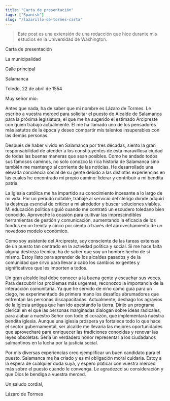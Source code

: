 ```yaml
---
title: "Carta de presentación"
tags: ["Spanish"]
slug: "/lazarillo-de-tormes-carta"
---
```


> Este post es una extensión de una redacción que hice durante mis estudios en la Universidad de Washington.


Carta de presentación

La municipalidad

Calle principal

Salamanca

Toledo, 22 de abril de 1554

Muy señor mío:

Antes que nada, ha de saber que mi nombre es Lázaro de Tormes. Le escribo a vuestra merced para solicitar el puesto de Alcalde de Salamanca para la próxima legislatura, el que me ha sugerido el estimado Arcipreste con quien trabajo actualmente. Él me ha llamado uno de los pensadores más astutos de la época y deseo compartir mis talentos insuperables con las demás personas.

Después de haber vivido en Salamanca por tres décadas, siento la gran responsabilidad de atender a los constituyentes de esta maravillosa ciudad de todas las buenas maneras que sean posibles. Como he andado todos sus famosos caminos, no solo conozco la rica historia de Salamanca sino también me mantengo al corriente de las noticias. He desarrollado una elevada conciencia social de su gente debido a las distintas experiencias en las cuales he encontrado mi propio camino: liderar y contribuir a mi bendita patria.

La Iglesia católica me ha impartido su conocimiento incesante a lo largo de mi vida. Por un periodo notable, trabajé al servicio del clérigo donde adquirí la destreza esencial de criticar a mi alrededor y buscar soluciones viables. Mi educación política siguió cuando me contrató un escudero toledano bien conocido. Aproveché la ocasión para cultivar las imprescindibles herramientas de gestión y comunicación, aumentando la eficacia de los fondos en un treinta y cinco por ciento a través del aprovechamiento de un novedoso modelo económico.

Como soy asistente del Arcipreste, soy consciente de las tareas extensas de un puesto tan centrado en la actividad política y social. Si me hace falta alguna destreza técnica, ha de saber que soy un hombre hecho de sí mismo. Estoy listo para aprender de los alcaldes pasados y de la comunidad que sirvo para llevar a cabo los cambios exigentes y significativos que les importen a todos.

Un gran alcalde leal debe conocer a la buena gente y escuchar sus voces. Para descubrir los problemas más urgentes, reconozco la importancia de la interacción comunitaria. Ya que he servido de niño como guía para un ciego, he experimentado de primera mano los desafíos abrumadores que enfrentan las personas discapacitadas. Actualmente, deshago los agravios de la iglesia antigua que han ido apestando la tierra. Dirijo un programa clerical en el que las personas marginadas dialogan sobre ideas radicales, para alabar a nuestro Señor con todo el corazón, que implementará nuestra bendita iglesia. Aunque una iglesia próspera ya fortalece todo lo que hace el sector gubernamental, ser alcalde me llevaría las mejores oportunidades que aprovecharé para enriquecer las tradiciones conocidas y renovar las leyes obsoletas. Sería un verdadero honor representar a los ciudadanos salmantinos en la lucha por la justicia social.

Por mis diversas experiencias creo ejemplificar un buen candidato para el puesto. Salamanca me ha criado y es mi obligación moral cuidarla. Estoy a la espera de cualquier duda suya, y espero platicar con vuestra merced más sobre el puesto cuando le convenga. Le agradezco su consideración y que Dios le bendiga a vuestra merced.

Un saludo cordial,

Lázaro de Tormes